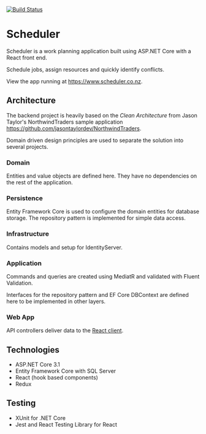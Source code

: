 [![Build Status](https://dev.azure.com/petekanighit/Scheduler/_apis/build/status/knightpedro.scheduler?branchName=master)](https://dev.azure.com/petekanighit/Scheduler/_build/latest?definitionId=2&branchName=master)
# Scheduler

Scheduler is a work planning application built using ASP.NET Core with a React front end.

Schedule jobs, assign resources and quickly identify conflicts.

View the app running at https://www.scheduler.co.nz.

## Architecture
The backend project is heavily based on the *Clean Architecture* from Jason Taylor's NorthwindTraders sample application https://github.com/jasontaylordev/NorthwindTraders.

Domain driven design principles are used to separate the solution into several projects.

### Domain
Entities and value objects are defined here. They have no dependencies on the rest of the application.

### Persistence
Entity Framework Core is used to configure the domain entities for database storage. The repository pattern is implemented for simple data access.

### Infrastructure
Contains models and setup for IdentityServer.

### Application
Commands and queries are created using MediatR and validated with Fluent Validation.

Interfaces for the repository pattern and EF Core DBContext are defined here to be implemented in other layers. 

### Web App
API controllers deliver data to the [React client](Scheduler.WebApp/ClientApp).

## Technologies
* ASP.NET Core 3.1
* Entity Framework Core with SQL Server
* React (hook based components)
* Redux

## Testing
* XUnit for .NET Core
* Jest and React Testing Library for React 
